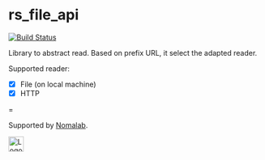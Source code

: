 # rs_file_api

[![Build Status](https://travis-ci.org/nomalab/rs_file_api.svg?branch=master)](https://travis-ci.org/nomalab/rs_file_api)


Library to abstract read. Based on prefix URL, it select the adapted reader.

Supported reader:  
- [x] File (on local machine) 
- [x] HTTP

=

Supported by [Nomalab](http://www.nomalab.com/).

<img src="http://www.nomalab.com/images/logo.svg" alt="Logo" height="30"/>
